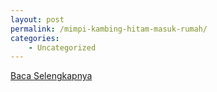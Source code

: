 ```yaml
---
layout: post
permalink: /mimpi-kambing-hitam-masuk-rumah/
categories:
    - Uncategorized
---
```


[Baca Selengkapnya](/10)